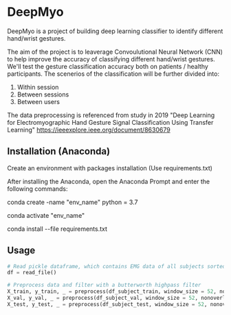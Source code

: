 # DeepMyo

DeepMyo is a project of building deep learning classifier to identify different hand/wrist gestures.


The aim of the project is to leaverage Convoulutional Neural Network (CNN) to help improve the accuracy of classifying different hand/wrist gestures. 
We'll test the gesture classification accuracy both on patients / healthy participants. The scenerios of the classification will be further divided into:
1. Within session
2. Between sessions
3. Between users

The data preprocessing is referenced from study in 2019 "Deep Learning for Electromyographic Hand Gesture Signal Classification Using Transfer Learning" https://ieeexplore.ieee.org/document/8630679


## Installation (Anaconda)

Create an environment with packages installation (Use requirements.txt)

After installing the Anaconda, open the Anaconda Prompt and enter the following commands:

conda create -name "env_name" python = 3.7 

conda activate "env_name"

conda install --file requirements.txt

## Usage

```python
# Read pickle dataframe, which contains EMG data of all subjects sorted by gestures. Each subjects have at least 2 sessions and 3 trials in one session. 
df = read_file()

# Preprocess data and filter with a butterworth highpass filter
X_train, y_train, _ = preprocess(df_subject_train, window_size = 52, nonoverlap_size = 5, highpass = True)
X_val, y_val, _ = preprocess(df_subject_val, window_size = 52, nonoverlap_size = 5, highpass = True)
X_test, y_test, _ = preprocess(df_subject_test, window_size = 52, nonoverlap_size = 5, highpass = True)


```
